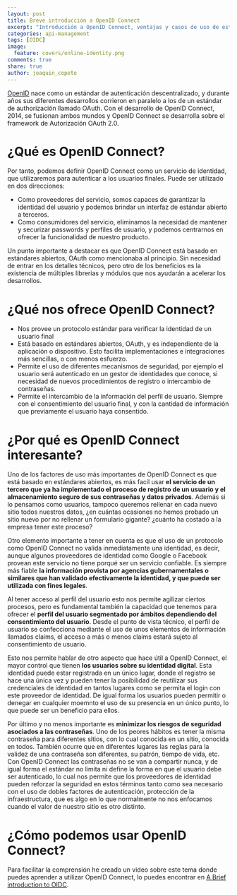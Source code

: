 ```yaml
---
layout: post
title: Breve introducción a OpenID Connect
excerpt: "Introducción a OpenID Connect, ventajas y casos de uso de este protocolo de autenticación."
categories: api-management
tags: [OIDC]
image:
  feature: covers/online-identity.png
comments: true
share: true
author: joaquin_copete
---
```


[OpenID][oid] nace como un estándar de autenticación descentralizado, y durante años sus diferentes desarrollos corrieron en paralelo a los de un estándar de authorización llamado OAuth. Con el desarrollo de OpenID Connect, 2014, se fusionan ambos mundos y OpenID Connect se desarrolla sobre el framework de Autorización OAuth 2.0.

# ¿Qué es OpenID Connect?

Por tanto, podemos definir OpenID Connect como un servicio de identidad, que utilizaremos para autenticar a los usuarios finales. Puede ser utilizado en dos direcciones:

* Como proveedores del servicio, somos capaces de garantizar la identidad del usuario y podemos brindar un interfaz de estándar abierto a terceros.
* Como consumidores del servicio, eliminamos la necesidad de mantener y securizar passwords y perfiles de usuario, y podemos centrarnos en ofrecer la funcionalidad de nuestro producto.

Un punto importante a destacar es que OpenID Connect está basado en estándares abiertos, OAuth como mencionaba al principio. Sin necesidad de entrar en los detalles técnicos, pero otro de los beneficios es la existencia de múltiples librerias y módulos que nos ayudarán a acelerar los desarrollos.

# ¿Qué nos ofrece OpenID Connect?

* Nos provee un protocolo estándar para verificar la identidad de un usuario final
* Está basado en estándares abiertos, OAuth, y es independiente de la aplicación o dispositivo. Esto facilita implementaciones e integraciones más sencillas, o con menos esfuerzo.
* Permite el uso de diferentes mecanismos de seguridad, por ejemplo el usuario será autenticado en un gestor de identidades que conoce, si necesidad de nuevos procedimientos de registro o intercambio de contraseñas.
* Permite el intercambio de la información del perfil de usuario. Siempre con el consentimiento del usuario final, y con la cantidad de información que previamente el usuario haya consentido.

# ¿Por qué es OpenID Connect interesante?

Uno de los factores de uso más importantes de OpenID Connect es que está basado en estándares abiertos, es más facil usar **el servicio de un tercero que ya ha implementado el proceso de registro de un usuario y el almacenamiento seguro de sus contraseñas y datos privados**. Además si lo pensamos como usuarios, tampoco queremos rellenar en cada nuevo sitio todos nuestros datos, ¿en cuántas ocasiones no hemos probado un sitio nuevo por no rellenar un formulario gigante? ¿cuánto ha costado a la empresa tener este proceso?

Otro elemento importante a tener en cuenta es que el uso de un protocolo como OpenID Connect no valida inmediatamente una identidad, es decir, aunque algunos  proveedores de identidad como Google o Facebook provean este servicio no tiene porqué ser un servicio confiable. Es siempre más fiable **la información provista por agencias gubernamentales o similares que han validado efectivamente la identidad, y que puede ser utilizada con fines legales**.

Al tener acceso al perfil del usuario esto nos permite agilizar ciertos procesos, pero es fundamental también la capacidad que tenemos para ofrecer el **perfil del usuario segmentado por ámbitos dependiendo del consentimiento del usuario**. Desde el punto de vista técnico, el perfil de usuario se confecciona mediante el uso de unos elementos de información llamados claims, el acceso a más o menos claims estará sujeto al consentimiento de usuario.

Esto nos permite hablar de otro aspecto que hace útil a OpenID Connect, el mayor control que tienen **los usuarios sobre su identidad digital**. Esta identidad puede estar registrada en un único lugar, donde el registro se hace una única vez y pueden tener la posibilidad de reutilizar sus credenciales de identidad en tantos lugares como se permita el login con este proveedor de identidad. De igual forma los usuarios pueden permitir o denegar en cualquier moemnto el uso de su presencia en un único punto, lo que puede ser un beneficio para ellos.

Por último y no menos importante es **minimizar los riesgos de seguridad asociados a las contraseñas**. Uno de los peores hábitos es tener la misma contraseña para diferentes sitios, con lo cual conocida en un sitio, conocida en todos. También ocurre que en diferentes lugares las reglas para la validez de una contraseña son diferentes, su patrón, tiempo de vida, etc. Con OpenID Connect las contraseñas no se van a compartir nunca, y de igual forma el estándar no limita ni define la forma en que el usuario debe ser autenticado, lo cual nos permite que los proveedores de identidad pueden reforzar la seguridad en estos términos tanto como sea necesario con el uso de dobles factores de autenticación, protección de la infraestructura, que es algo en lo que normalmente no nos enfocamos cuando el valor de nuestro sitio es otro distinto.

# ¿Cómo podemos usar OpenID Connect?

Para facilitar la comprensión he creado un video sobre este tema donde puedes aprender a utilizar OpenID Connect, lo puedes encontrar en [A Brief introduction to OIDC][oidc-video].

[oid]: https://openid.net
[oidc]: https://openid.net/connect/
[oidc-video]: https://www.youtube.com/watch?v=kEYLbh9LHzE


